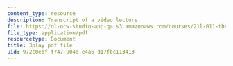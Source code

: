 ```yaml
---
content_type: resource
description: Transcript of a video lecture.
file: https://ol-ocw-studio-app-qa.s3.amazonaws.com/courses/21l-011-the-film-experience-fall-2013/972c0ebff747904de4a6d17fbc113413_eO3RNUAFtDE.pdf
file_type: application/pdf
resourcetype: Document
title: 3play pdf file
uid: 972c0ebf-f747-904d-e4a6-d17fbc113413
---
```


